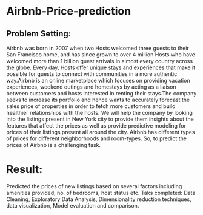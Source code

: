 # Airbnb-Price-prediction

## Problem Setting:
Airbnb was born in 2007 when two Hosts welcomed three guests to their San Francisco home, and
has since grown to over 4 million Hosts who have welcomed more than 1 billion guest arrivals in
almost every country across the globe. Every day, Hosts offer unique stays and experiences that
make it possible for guests to connect with communities in a more authentic way.Airbnb is an online
marketplace which focuses on providing vacation experiences, weekend outings and homestays by
acting as a liaison between customers and hosts interested in renting their stays.The company seeks
to increase its portfolio and hence wants to accurately forecast the sales price of properties in order
to fetch more customers and build healthier relationships with the hosts. We will help the company by
looking into the listings present in New York city to provide them insights about the features that
affect the prices as well as provide predictive modeling for prices of their listings present all around
the city. Airbnb has different types of prices for different neighborhoods and room-types. So, to
predict the prices of Airbnb is a challenging task.

# Result:
Predicted the prices of new listings based on several factors including amenities provided, no. of bedrooms, host status etc. 
Taks completed: Data Cleaning, Exploratory Data Analysis, Dimensionality reduction techniques, data visualization, Model evaluation and comparison.
